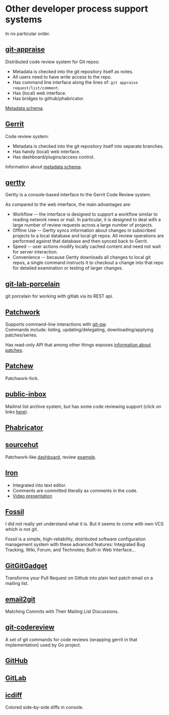 # Other developer process support systems

In no particular order.

## [git-appraise](https://github.com/google/git-appraise)

Distributed code review system for Git repos:

* Metadata is checked into the git repository itself as notes.
* All users need to have write access to the repo.
* Has command line interface along the lines of: `git appraise request/list/comment`.
* Has (local) web interface.
* Has bridges to github/phabricator.

[Metadata schema](https://github.com/google/git-appraise/tree/master/schema).

## [Gerrit](https://www.gerritcodereview.com)

Code review system:

* Metadata is checked into the git repository itself into separate branches.
* Has handy (local) web interface.
* Has dashboard/plugins/access control.

Information about [metadata schema](https://lore.kernel.org/workflows/87sgn0zr09.fsf@iris.silentflame.com/T/#m3db87b43cf5e581ba4d3a7fd5f1fbff5aea3546a).

## [gertty](https://opendev.org/ttygroup/gertty)

Gertty is a console-based interface to the Gerrit Code Review system.

As compared to the web interface, the main advantages are:

* Workflow -- the interface is designed to support a workflow similar to reading network news or mail. In particular, it is designed to deal with a large number of review requests across a large number of projects.
* Offline Use -- Gertty syncs information about changes in subscribed projects to a local database and local git repos. All review operations are performed against that database and then synced back to Gerrit.
* Speed -- user actions modify locally cached content and need not wait for server interaction.
* Convenience -- because Gertty downloads all changes to local git repos, a single command instructs it to checkout a change into that repo for detailed examination or testing of larger changes.

## [git-lab-porcelain](https://gitlab.com/nhorman/git-lab-porcelain)

git porcelain for working with gitlab via its REST api.

## [Patchwork](https://patchwork.ozlabs.org/project/netdev/list/)

Supports command-line interactions with [git-pw](https://patchwork.readthedocs.io/projects/git-pw/en/latest/usage/).\
Commands include: listing, updating/delegating, downloading/applying patches/series. 

Has read-only API that among other things exposes [information about patches](https://patchwork.ozlabs.org/api/patches/?order=-id).

## [Patchew](https://patchew.org/QEMU/)

Patchwork-fork.

## [public-inbox](https://public-inbox.org/README)

Mailinst list archive system, but has some code reviewing support
(click on links [here](https://public-inbox.org/git/20160711210243.GA1604@whir/)). 

## [Phabricator](https://www.phacility.com/phabricator/)

## [sourcehut](https://sourcehut.org/)

Patchwork-like [dashboard](https://lists.sr.ht/~sircmpwn/sr.ht-dev),
review [example](https://lists.sr.ht/~sircmpwn/ctools/patches/8134).

## [Iron](https://blog.janestreet.com/putting-the-i-back-in-ide-towards-a-github-explorer/)

* Integrated into text editor.
* Comments are committed literally as comments in the code.
* [Video presentation](https://blog.janestreet.com/jane-street-tech-talk-how-jane-street-does-code-review/)

## [Fossil](https://www.fossil-scm.org/home/doc/trunk/www/index.wiki)

I did not really yet understand what it is. But it seems to come with own VCS which is not git.

Fossil is a simple, high-reliability, distributed software configuration management system with these advanced features: 
Integrated Bug Tracking, Wiki, Forum, and Technotes; Built-in Web Interface...

## [GitGitGadget](https://gitgitgadget.github.io/)

Transforms your Pull Request on Github into plain text patch email on a mailing list.

## [email2git](https://github.com/alexcourouble/email2git)

Matching Commits with Their Mailing List Discussions.

## [git-codereview](https://godoc.org/golang.org/x/review/git-codereview)

A set of git commands for code reviews (wrapping gerrit in that implementation) used by Go project.

## [GitHub](https://github.com/)

## [GitLab](https://about.gitlab.com/)

## [icdiff](https://www.jefftk.com/icdiff)

Colored side-by-side diffs in console.
